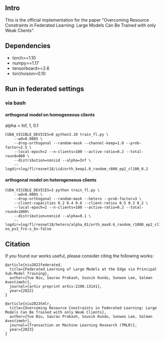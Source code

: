 ## Intro
This is the official implementation for the paper 
"Overcoming Resource Constraints in Federated Learning: Large Models Can Be Trained with only Weak Clients".

## Dependencies
- torch>=1.10
- numpy>=1.17
- tensorboard>=2.6
- torchvision>0.10

## Run in federated settings

### via bash

#### orthogonal model on homogeneous clients

alpha = Inf, 1, 0.1
```shell
CUDA_VISIBLE_DEVICES=0 python3.10 train_fl.py \
    --wd=0.0005 \
    --drop-orthogonal --random-mask --channel-keep=1.0 --prob-factor=2.5 \
    --local-epoch=2 --n-clients=100 --active-ratio=0.2 --total-round=800 \
    --distribution=noniid --alpha=Inf \
    --logdir=log/fl/resnet18/iid/orth_keep1.0_random_r800_ep2_cl100_0.2
```

#### orthogonal model on heterogeneous clients

```shell
CUDA_VISIBLE_DEVICES=3 python train_fl.py \
    --wd=0.0005 \
    --drop-orthogonal --random-mask --hetero --prob-factor=3 \
    --client-capacities 0.2 0.4 0.6 --client-ratios 0.5 0.3 0.2 \
    --local-epoch=2 --n-clients=100 --active-ratio=0.2 --total-round=1000\
    --distribution=noniid --alpha=0.1 \
    --logdir=log/fl/resnet18/hetero/alpha_01/orth_max0.6_random_r1000_ep2_cl100_0.2_wd5_scaling-no_ps3_fro-s_bn-false
```

## Citation

If you found our works useful, please consider citing the following works:

```
@article{niu2022federated,
  title={Federated Learning of Large Models at the Edge via Principal Sub-Model Training},
  author={Yue Niu, Saurav Prakash, Souvik Kundu, Sunwoo Lee, Salman Avestimehr},
  journal={arXiv preprint arXiv:2208.13141},
  year={2022}
}

@article{niu2023tmlr,
  title={Overcoming Resource Constraints in Federated Learning: Large Models Can Be Trained with only Weak Clients},
  author={Yue Niu, Saurav Prakash, Souvik Kundu, Sunwoo Lee, Salman Avestimehr},
  journal={Transaction on Machine Learning Research (TMLR)},
  year={2023}
}
```